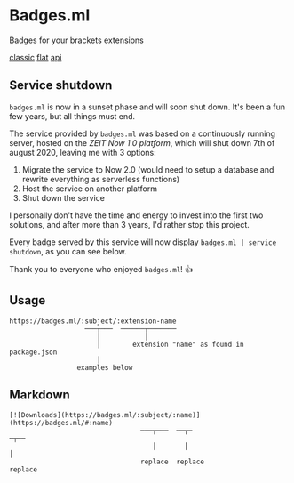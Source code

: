 # Badges.ml

Badges for your brackets extensions

[classic](https://badges.ml)
[flat](https://flat.badges.ml)
[api](https://api.badges.ml)

<div class="shutdown">

## Service shutdown

`badges.ml` is now in a sunset phase and will soon shut down. It's been a fun few years, but all things must end.

The service provided by `badges.ml` was based on a continuously running server, hosted on the *ZEIT Now 1.0 platform*, which will shut down 7th of august 2020, leaving me with 3 options:
1. Migrate the service to Now 2.0 (would need to setup a database and rewrite everything as serverless functions)
2. Host the service on another platform
3. Shut down the service

I personally don't have the time and energy to invest into the first two solutions, and after more than 3 years, I'd rather stop this project.

Every badge served by this service will now display `badges.ml | service shutdown`, as you can see below.

Thank you to everyone who enjoyed `badges.ml`! 👍

</div>

## Usage

```
https://badges.ml/:subject/:extension-name
                   ───┬───  ──────┬───────
                      │           │
                      │        extension "name" as found in package.json
                      │
                 examples below
```

<div id="live-badge-examples"></div>

## Markdown

```
[![Downloads](https://badges.ml/:subject/:name)](https://badges.ml/#:name)
                                 ───┬───  ──┬─                       ─┬──
                                    │       │                         │
                                 replace  replace                  replace
```

<script>
  window.liveBadges = {
    brackets: [
      ['daily downloads', '/dd/'],
      ['weekly downloads', '/dw/'],
      ['total downloads', '/dt/'],
      ['downloads (latest)', '/dl/'],
      ['version', '/v/'],
    ],
  }
</script>

<script>
  // Update usage url for 'flat.badges.ml'
  if (window.location.hostname === 'flat.badges.ml') {
    const codes = document.querySelectorAll('pre code')
    codes.forEach(function(code) {
      code.innerText = code.innerText.replace(
           'badges.ml',
           'flat.badges.ml'
         ).replace(/\n/g, '\n     ')
    })
  }
</script>

<script type="module">
  // Render live badge examples
  import { html, render } from 'https://cdn.jsdelivr.net/npm/lit-html@0.10.2/lit-html.js'

  const genExamples = (badges, ext) => html`
    <h2 id="live-badge">Examples</h2>
    <div>${Object.entries(badges).map(([service, examples]) => html`
      <dl>
        ${examples.map(([desc, src]) => html`
          <dd>
            <b>${desc}</b>
            <i><img src=${src + ext} /></i>
            <span><a href=${src + ext}>${src + ext}</a></span>
          </dd>
        `)}
      </dl>
    `)}</div>
  `

  const extension = window.location.hash ? window.location.hash.substring(1) : 'brackets-emmet'

  render(
    genExamples(window.liveBadges, extension),
    document.querySelector('#live-badge-examples')
  )
</script>

[url-enc-href]: https://developer.mozilla.org/en-US/docs/Glossary/percent-encoding
[style-eg-href]: /badge/color/blue/blue?style=flat
[list-eg-href]: /badge/platform/ios,macos,tvos?list=1
[icon-eg-href]: /badge/docker/v1.2.3/blue?icon=docker
